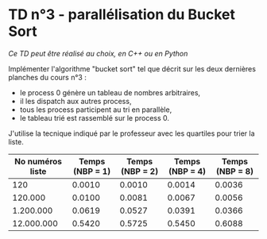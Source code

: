 # TD n°3 - parallélisation du Bucket Sort

*Ce TD peut être réalisé au choix, en C++ ou en Python*

Implémenter l'algorithme "bucket sort" tel que décrit sur les deux dernières planches du cours n°3 :

- le process 0 génère un tableau de nombres arbitraires,
- il les dispatch aux autres process,
- tous les process participent au tri en parallèle,
- le tableau trié est rassemblé sur le process 0.

J'utilise la tecnique indiqué par le professeur avec les quartiles pour trier la liste.

No numéros liste | Temps (NBP = 1) | Temps (NBP = 2) | Temps (NBP = 4) | Temps (NBP = 8)
-------------|---------------|-----------------|-----------|------------
120 | 0.0010 | 0.0010 | 0.0014 | 0.0036
120.000 | 0.0100 | 0.0081 | 0.0067 | 0.0056
1.200.000 | 0.0619 | 0.0527 | 0.0391 | 0.0366
12.000.000 | 0.5420 | 0.5725 | 0.5450 | 0.6088